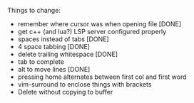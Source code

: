 Things to change:

+ remember where cursor was when opening file [DONE]
+ get c++ (and lua?) LSP server configured properly
+ spaces instead of tabs [DONE]
+ 4 space tabbing [DONE]
+ delete trailing whitespace [DONE]
+ tab to complete
+ alt to move lines [DONE]
+ pressing home alternates between first col and first word
+ vim-surround to enclose things with brackets
+ Delete without copying to buffer
